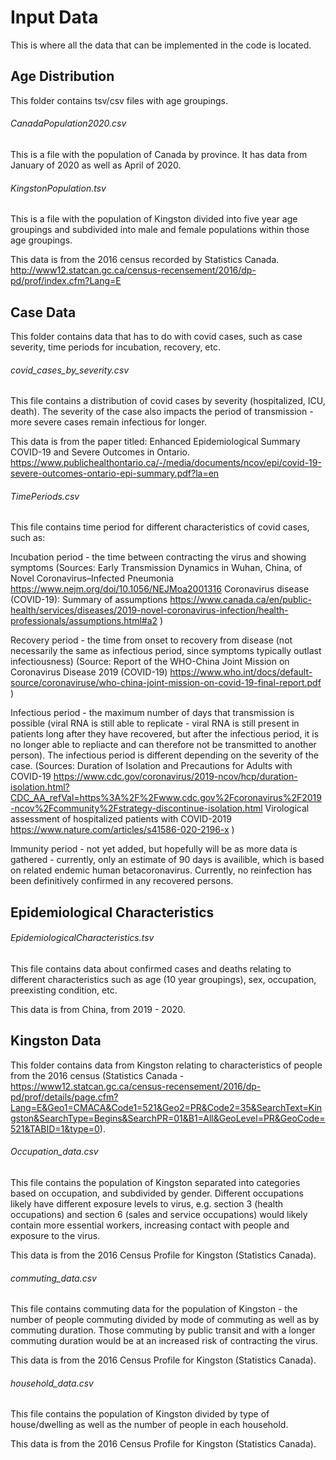 # Input Data
This is where all the data that can be implemented in the code is located.


## Age Distribution
This folder contains tsv/csv files with age groupings.

###### CanadaPopulation2020.csv
This is a file with the population of Canada by province. It has data from January of 2020 as well as April of 2020. 

###### KingstonPopulation.tsv
This is a file with the population of Kingston divided into five year age groupings and subdivided into male and female populations within those age groupings.

This data is from the 2016 census recorded by Statistics Canada.
http://www12.statcan.gc.ca/census-recensement/2016/dp-pd/prof/index.cfm?Lang=E

## Case Data
This folder contains data that has to do with covid cases, such as case severity, time periods for incubation, recovery, etc.

###### covid_cases_by_severity.csv
This file contains a distribution of covid cases by severity (hospitalized, ICU, death). The severity of the case also impacts the period of transmission - more severe cases remain infectious for longer.

This data is from the paper titled: Enhanced Epidemiological Summary COVID-19 and Severe Outcomes in Ontario.
https://www.publichealthontario.ca/-/media/documents/ncov/epi/covid-19-severe-outcomes-ontario-epi-summary.pdf?la=en

###### TimePeriods.csv
This file contains time period for different characteristics of covid cases, such as:

Incubation period - the time between contracting the virus and showing symptoms 
(Sources: 
Early Transmission Dynamics in Wuhan, China, of Novel Coronavirus–Infected Pneumonia https://www.nejm.org/doi/10.1056/NEJMoa2001316 
Coronavirus disease (COVID-19): Summary of assumptions https://www.canada.ca/en/public-health/services/diseases/2019-novel-coronavirus-infection/health-professionals/assumptions.html#a2 )

Recovery period - the time from onset to recovery from disease (not necessarily the same as infectious period, since symptoms typically outlast infectiousness)
(Source: Report of the WHO-China Joint Mission on Coronavirus Disease 2019 (COVID-19)  https://www.who.int/docs/default-source/coronaviruse/who-china-joint-mission-on-covid-19-final-report.pdf )

Infectious period - the maximum number of days that transmission is possible (viral RNA is still able to replicate - viral RNA is still present in patients long after they have recovered, but after the infectious period, it is no longer able to repliacte and can therefore not be transmitted to another person). The infectious period is different depending on the severity of the case.
(Sources:
Duration of Isolation and Precautions for Adults with COVID-19 https://www.cdc.gov/coronavirus/2019-ncov/hcp/duration-isolation.html?CDC_AA_refVal=https%3A%2F%2Fwww.cdc.gov%2Fcoronavirus%2F2019-ncov%2Fcommunity%2Fstrategy-discontinue-isolation.html
Virological assessment of hospitalized patients with COVID-2019 https://www.nature.com/articles/s41586-020-2196-x )

Immunity period - not yet added, but hopefully will be as more data is gathered - currently, only an estimate of 90 days is availible, which is based on related endemic human betacoronavirus. Currently, no reinfection has been definitively confirmed in any recovered persons.


## Epidemiological Characteristics

###### EpidemiologicalCharacteristics.tsv
This file contains data about confirmed cases and deaths relating to different characteristics such as age (10 year groupings), sex, occupation, preexisting condition, etc.

This data is from China, from 2019 - 2020.


## Kingston Data
This folder contains data from Kingston relating to characteristics of people from the 2016 census (Statistics Canada - https://www12.statcan.gc.ca/census-recensement/2016/dp-pd/prof/details/page.cfm?Lang=E&Geo1=CMACA&Code1=521&Geo2=PR&Code2=35&SearchText=Kingston&SearchType=Begins&SearchPR=01&B1=All&GeoLevel=PR&GeoCode=521&TABID=1&type=0).

###### Occupation_data.csv
This file contains the population of Kingston separated into categories based on occupation, and subdivided by gender. Different occupations likely have different exposure levels to virus, e.g. section 3 (health occupations) and section 6 (sales and service occupations) would likely contain more essential workers, increasing contact with people and exposure to the virus.

This data is from the 2016 Census Profile for Kingston (Statistics Canada).

###### commuting_data.csv
This file contains commuting data for the population of Kingston - the number of people commuting divided by mode of commuting as well as by commuting duration. Those commuting by public transit and with a longer commuting duration would be at an increased risk of contracting the virus. 

This data is from the 2016 Census Profile for Kingston (Statistics Canada).

###### household_data.csv
This file contains the population of Kingston divided by type of house/dwelling as well as the number of people in each household.

This data is from the 2016 Census Profile for Kingston (Statistics Canada).

